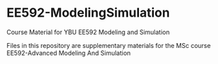 # EE592-ModelingSimulation
Course Material for YBU EE592 Modeling and Simulation

Files in this repository are supplementary materials for the MSc course EE592-Advanced Modeling And Simulation
